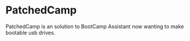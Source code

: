# PatchedCamp
PatchedCamp is an solution to BootCamp Assistant now wanting to make bootable usb drives.

